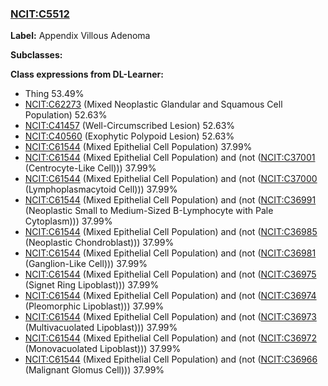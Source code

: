 
### [NCIT:C5512](http://purl.obolibrary.org/obo/NCIT_C5512)
**Label:** Appendix Villous Adenoma

**Subclasses:** 

**Class expressions from DL-Learner:**

- Thing 53.49%
- [NCIT:C62273](http://purl.obolibrary.org/obo/NCIT_C62273) (Mixed Neoplastic Glandular and Squamous Cell Population) 52.63%
- [NCIT:C41457](http://purl.obolibrary.org/obo/NCIT_C41457) (Well-Circumscribed Lesion) 52.63%
- [NCIT:C40560](http://purl.obolibrary.org/obo/NCIT_C40560) (Exophytic Polypoid Lesion) 52.63%
- [NCIT:C61544](http://purl.obolibrary.org/obo/NCIT_C61544) (Mixed Epithelial Cell Population) 37.99%
- [NCIT:C61544](http://purl.obolibrary.org/obo/NCIT_C61544) (Mixed Epithelial Cell Population) and (not ([NCIT:C37001](http://purl.obolibrary.org/obo/NCIT_C37001) (Centrocyte-Like Cell))) 37.99%
- [NCIT:C61544](http://purl.obolibrary.org/obo/NCIT_C61544) (Mixed Epithelial Cell Population) and (not ([NCIT:C37000](http://purl.obolibrary.org/obo/NCIT_C37000) (Lymphoplasmacytoid Cell))) 37.99%
- [NCIT:C61544](http://purl.obolibrary.org/obo/NCIT_C61544) (Mixed Epithelial Cell Population) and (not ([NCIT:C36991](http://purl.obolibrary.org/obo/NCIT_C36991) (Neoplastic Small to Medium-Sized B-Lymphocyte with Pale Cytoplasm))) 37.99%
- [NCIT:C61544](http://purl.obolibrary.org/obo/NCIT_C61544) (Mixed Epithelial Cell Population) and (not ([NCIT:C36985](http://purl.obolibrary.org/obo/NCIT_C36985) (Neoplastic Chondroblast))) 37.99%
- [NCIT:C61544](http://purl.obolibrary.org/obo/NCIT_C61544) (Mixed Epithelial Cell Population) and (not ([NCIT:C36981](http://purl.obolibrary.org/obo/NCIT_C36981) (Ganglion-Like Cell))) 37.99%
- [NCIT:C61544](http://purl.obolibrary.org/obo/NCIT_C61544) (Mixed Epithelial Cell Population) and (not ([NCIT:C36975](http://purl.obolibrary.org/obo/NCIT_C36975) (Signet Ring Lipoblast))) 37.99%
- [NCIT:C61544](http://purl.obolibrary.org/obo/NCIT_C61544) (Mixed Epithelial Cell Population) and (not ([NCIT:C36974](http://purl.obolibrary.org/obo/NCIT_C36974) (Pleomorphic Lipoblast))) 37.99%
- [NCIT:C61544](http://purl.obolibrary.org/obo/NCIT_C61544) (Mixed Epithelial Cell Population) and (not ([NCIT:C36973](http://purl.obolibrary.org/obo/NCIT_C36973) (Multivacuolated Lipoblast))) 37.99%
- [NCIT:C61544](http://purl.obolibrary.org/obo/NCIT_C61544) (Mixed Epithelial Cell Population) and (not ([NCIT:C36972](http://purl.obolibrary.org/obo/NCIT_C36972) (Monovacuolated Lipoblast))) 37.99%
- [NCIT:C61544](http://purl.obolibrary.org/obo/NCIT_C61544) (Mixed Epithelial Cell Population) and (not ([NCIT:C36966](http://purl.obolibrary.org/obo/NCIT_C36966) (Malignant Glomus Cell))) 37.99%


